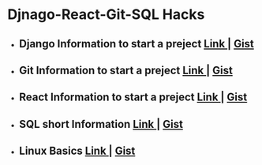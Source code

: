 # Djnago-React-Git-SQL Hacks

* ## Django Information to start a preject [ Link ](https://github.com/Mazhar004/Project_Srating_Docs_Django-React-Git-SQL/blob/master/Django%20Hacks.md) | [ Gist ](https://gist.github.com/Mazhar004/97692d3d9649d9e8df01c025eb85fe38)
* ## Git Information to start a preject [ Link ](https://github.com/Mazhar004/Project_Srating_Docs_Django-React-Git-SQL/blob/master/Git%20Hacks.md) | [ Gist ](https://gist.github.com/Mazhar004/06eb8dd01ae4c7deb582fbc2e7c14241)
* ## React Information to start a preject [ Link ](https://github.com/Mazhar004/Project_Srating_Docs_Django-React-Git-SQL/blob/master/React%20Hacks.md) | [ Gist ](https://gist.github.com/Mazhar004/e4e73bf1de1b678ff514c6dd1a73dd4e)
* ## SQL short Information [ Link ](https://github.com/Mazhar004/Project_Srating_Docs_Django-React-Git-SQL/blob/master/SQL%20Hacks.md) | [ Gist ](https://gist.github.com/Mazhar004/d76620a5e93e8fe2b7d881e406dfda1b)
* ## Linux Basics [ Link ]( https://github.com/Mazhar004/Project_Srating_Docs_Django-React-Git-SQL/blob/master/Linux%20Basics.md )  | [ Gist ]( https://gist.github.com/Mazhar004/6b7de33a03951008eec124c11321e27c )
